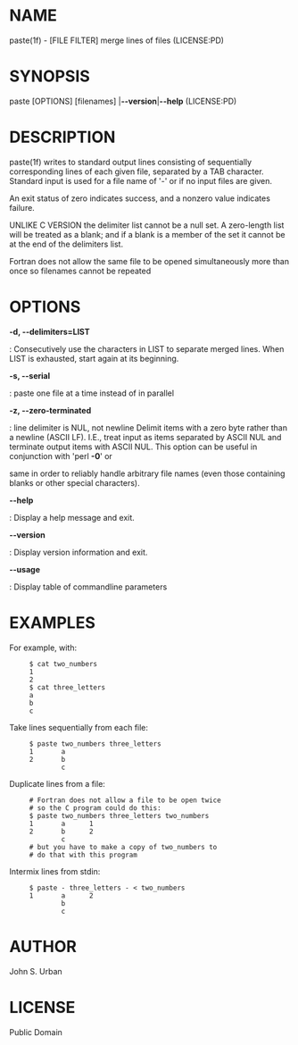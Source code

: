 NAME
====

paste(1f) - \[FILE FILTER\] merge lines of files (LICENSE:PD)

SYNOPSIS
========

paste \[OPTIONS\] \[filenames\] \|**--version**\|**--help** (LICENSE:PD)

DESCRIPTION
===========

paste(1f) writes to standard output lines consisting of sequentially
corresponding lines of each given file, separated by a TAB character.
Standard input is used for a file name of '-' or if no input files are
given.

An exit status of zero indicates success, and a nonzero value indicates
failure.

UNLIKE C VERSION the delimiter list cannot be a null set. A zero-length
list will be treated as a blank; and if a blank is a member of the set
it cannot be at the end of the delimiters list.

Fortran does not allow the same file to be opened simultaneously more
than once so filenames cannot be repeated

OPTIONS
=======

****-d**, **--delimiters**=LIST**

:   Consecutively use the characters in LIST to separate merged lines.
    When LIST is exhausted, start again at its beginning.

****-s**, **--serial****

:   paste one file at a time instead of in parallel

****-z**, **--zero-terminated****

:   line delimiter is NUL, not newline Delimit items with a zero byte
    rather than a newline (ASCII LF). I.E., treat input as items
    separated by ASCII NUL and terminate output items with ASCII NUL.
    This option can be useful in conjunction with 'perl **-0**' or

same in order to reliably handle arbitrary file names (even those
containing blanks or other special characters).

****--help****

:   Display a help message and exit.

****--version****

:   Display version information and exit.

****--usage****

:   Display table of commandline parameters

EXAMPLES
========

For example, with:

         $ cat two_numbers
         1
         2
         $ cat three_letters
         a
         b
         c

Take lines sequentially from each file:

         $ paste two_numbers three_letters
         1       a
         2       b
                 c

Duplicate lines from a file:

         # Fortran does not allow a file to be open twice
         # so the C program could do this:
         $ paste two_numbers three_letters two_numbers
         1       a      1
         2       b      2
                 c
         # but you have to make a copy of two_numbers to
         # do that with this program

Intermix lines from stdin:

         $ paste - three_letters - < two_numbers
         1       a      2
                 b
                 c

AUTHOR
======

John S. Urban

LICENSE
=======

Public Domain
